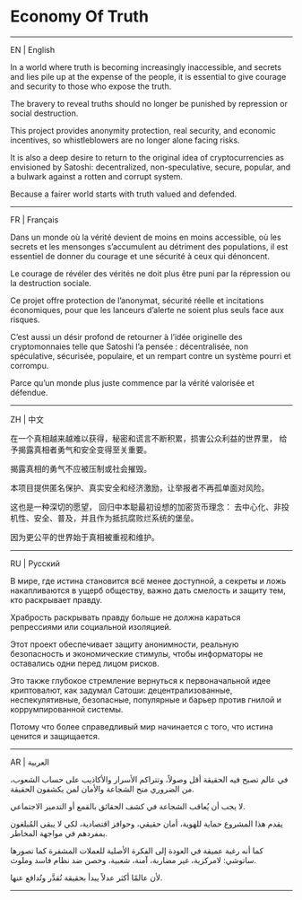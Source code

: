 # Economy Of Truth 

---


EN | English

In a world where truth is becoming increasingly inaccessible, and secrets and lies pile up at the expense of the people, it is essential to give courage and security to those who expose the truth.

The bravery to reveal truths should no longer be punished by repression or social destruction.

This project provides anonymity protection, real security, and economic incentives, so whistleblowers are no longer alone facing risks.

It is also a deep desire to return to the original idea of cryptocurrencies as envisioned by Satoshi:
decentralized, non-speculative, secure, popular, and a bulwark against a rotten and corrupt system.

Because a fairer world starts with truth valued and defended.


---


FR | Français

Dans un monde où la vérité devient de moins en moins accessible, où les secrets et les mensonges s’accumulent au détriment des populations, il est essentiel de donner du courage et une sécurité à ceux qui dénoncent.

Le courage de révéler des vérités ne doit plus être puni par la répression ou la destruction sociale.

Ce projet offre protection de l’anonymat, sécurité réelle et incitations économiques, pour que les lanceurs d’alerte ne soient plus seuls face aux risques.

C’est aussi un désir profond de retourner à l’idée originelle des cryptomonnaies telle que Satoshi l’a pensée :
décentralisée, non spéculative, sécurisée, populaire, et un rempart contre un système pourri et corrompu.

Parce qu’un monde plus juste commence par la vérité valorisée et défendue.


---


ZH | 中文

在一个真相越来越难以获得，秘密和谎言不断积累，损害公众利益的世界里，
给予揭露真相者勇气和安全变得至关重要。

揭露真相的勇气不应被压制或社会摧毁。

本项目提供匿名保护、真实安全和经济激励，让举报者不再孤单面对风险。

这也是一种深切的愿望，
回归中本聪最初设想的加密货币理念：
去中心化、非投机性、安全、普及，并且作为抵抗腐败烂系统的堡垒。

因为更公平的世界始于真相被重视和维护。


---

RU | Русский

В мире, где истина становится всё менее доступной, а секреты и ложь накапливаются в ущерб обществу,
важно дать смелость и защиту тем, кто раскрывает правду.

Храбрость раскрывать правду больше не должна караться репрессиями или социальной изоляцией.

Этот проект обеспечивает защиту анонимности, реальную безопасность и экономические стимулы, чтобы информаторы не оставались одни перед лицом рисков.

Это также глубокое стремление вернуться к первоначальной идее криптовалют, как задумал Сатоши:
децентрализованные, неспекулятивные, безопасные, популярные и барьер против гнилой и коррумпированной системы.

Потому что более справедливый мир начинается с того, что истина ценится и защищается.


---

AR | العربية

في عالم تصبح فيه الحقيقة أقل وصولاً، وتتراكم الأسرار والأكاذيب على حساب الشعوب،
من الضروري منح الشجاعة والأمان لمن يكشفون الحقيقة.

لا يجب أن يُعاقب الشجاعة في كشف الحقائق بالقمع أو التدمير الاجتماعي.

يقدم هذا المشروع حماية للهوية، أمان حقيقي، وحوافز اقتصادية، لكي لا يبقى المُبلغون بمفردهم في مواجهة المخاطر.

كما أنه رغبة عميقة في العودة إلى الفكرة الأصلية للعملات المشفرة كما تصورها ساتوشي:
لامركزية، غير مضاربة، آمنة، شعبية، وحصن ضد نظام فاسد وملوث.

لأن عالمًا أكثر عدلاً يبدأ بحقيقة تُقدَّر وتُدافع عنها.


---
